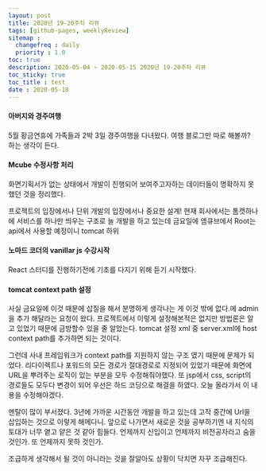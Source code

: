 ```yaml
---
layout: post
title: 2020년 19-20주차 리뷰
tags: [github-pages, weeklyReview]
sitemap :
  changefreq : daily
  priority : 1.0
toc: true
description: 2020-05-04 ~ 2020-05-15 2020년 19-20주차 리뷰      
toc_sticky: true    
toc_title : test    
date : 2020-05-18
---
```


#### 아버지와 경주여행
5월 황금연휴에 가족들과 2박 3일 경주여행을 다녀왔다. 여행 블로그만 따로 해볼까? 하는 생각이 든다.

#### Mcube 수정사항 처리
화면기획서가 없는 상태에서 개발이 진행되어 보여주고자하는 데이터들이 명확하지 못했던 것을 정리했다.

프로젝트의 입장에서나 단위 개발의 입장에서나 중요한 설계!
 현재 회사에서는 톰캣하나에 서비스를 하나만 띄우는 구조로 늘 개발을 하고 있는데 금요일에 엠큐브에서 Root는 api에서 사용할 예정이니 tomcat 하위
#### 노마드 코더의 vanillar js 수강시작
React 스터디를 진행하기전에 기초를 다지기 위해 듣기 시작했다.

#### tomcat context path 설정
사실 금요일에 이것 때문에 삽질을 해서 분명하게 생각나는 게 이것 밖에 없다.에 admin을 추가 해달라는 요청이 왔다. 프로젝트에서 이렇게 설정해본적은 없지만 방법론은 알고 있었기 때문에 금방할수 있을 줄 알았는다. tomcat 설정 xml 중 server.xml에 host context path를 추가하면 되는 것이다.

그런데 사내 프레임워크가 context path를 지원하지 않는 구조 였기 때문에 문제가 되었다. 리다이렉트나 포워드의 모든 경로가 절대경로로 지정되어 있었기 때문에 화면에 URL을 뿌려주는 로직이 있는 부분을 모두 수정해줘야했다. 또 jsp에서 css, script의 경로들도 모두다 변경이 되어 우선은 하드 코딩으로 해결을 하였다. 오늘 올라가서 이 내용을 수정해야겠다.

멘탈이 많이 부서졌다. 3년에 가까운 시간동안 개발을 하고 있는데 고작 중간에 Url을 삽입하는 것으로 이렇게 해메다니. 앞으로 나가면서 새로운 것을 공부하기엔 내 지식의 토대가 너무 옅고 얕은 것 같아 힘들다. 언제까지 신입이고 언제까지 비전공자라고 숨을 것인가. 또 언제까지 못하 것인가.

조급하게 생각해서 될 것이 아니라는 것을 잘알아도 상황이 닥치면 자꾸 조급해진다.
